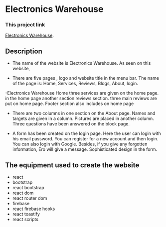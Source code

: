 # Electronics Warehouse

### This project link
[Electronics Warehouse](https://raian-learning-home.web.app/).

## Description

- The name of the website is Electronics Warehouse.  As seen on this website, 

- There are five pages , logo and website title in the menu bar. The name of the page is: Home, Services,  Reviews, Blogs, About, login.

-Electronics Warehouse Home three services are given on the home page. in the home page another section reviews section. three main reviews are put on home page. Footer section also includes on home page

- There are two columns in one section on the About page. Names and targets are given in a column. Pictures are placed in another column. Three questions have been answered on the block page.

- A form has been created on the login page. Here the user can login with his email password. You can register for a new account and then login. You can also login with Google. Besides, if you give any forgotten information, Ero will give a message. Sophisticated design in the form.

## The equipment used to create the website

- react
- bootstrap
- react bootstrap
- react dom
- react router dom
- firebase
- react firebase hooks
- react toastify
- react scripts

